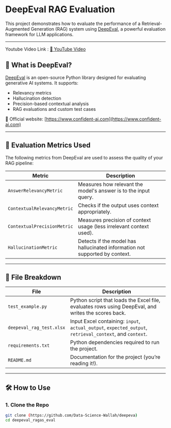 # DeepEval RAG Evaluation

This project demonstrates how to evaluate the performance of a Retrieval-Augmented Generation (RAG) system using [DeepEval](https://github.com/confident-ai/deepeval), a powerful evaluation framework for LLM applications.

---
Youtube Video Link : [📌 YouTube Video](https://youtu.be/jUruugxSOZ0)

## 📌 What is DeepEval?

[DeepEval](https://github.com/confident-ai/deepeval) is an open-source Python library designed for evaluating generative AI systems. It supports:
- Relevancy metrics
- Hallucination detection
- Precision-based contextual analysis
- RAG evaluations and custom test cases

🔗 Official website: [https://www.confident-ai.com](https://www.confident-ai.com)

---

## 🧪 Evaluation Metrics Used

The following metrics from DeepEval are used to assess the quality of your RAG pipeline:

| Metric | Description |
|--------|-------------|
| `AnswerRelevancyMetric` | Measures how relevant the model's answer is to the input query. |
| `ContextualRelevancyMetric` | Checks if the output uses context appropriately. |
| `ContextualPrecisionMetric` | Measures precision of context usage (less irrelevant context used). |
| `HallucinationMetric` | Detects if the model has hallucinated information not supported by context. |

---

## 📁 File Breakdown

| File | Description |
|------|-------------|
| `test_example.py` | Python script that loads the Excel file, evaluates rows using DeepEval, and writes the scores back. |
| `deepeval_rag_test.xlsx` | Input Excel containing: `input`, `actual_output`, `expected_output`, `retrieval_context`, and `context`. |
| `requirements.txt` | Python dependencies required to run the project. |
| `README.md` | Documentation for the project (you’re reading it!). |

---

## 🛠️ How to Use

### 1. Clone the Repo

```bash
git clone (https://github.com/Data-Science-Wallah/deepeva)
cd deepeval_ragas_eval
